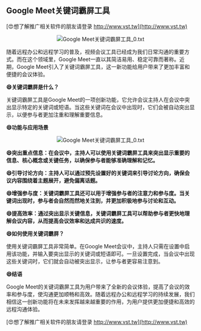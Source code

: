 ## **Google Meet关键词霸屏工具**

[😍想了解推广相关软件的朋友请登录 http://www.vst.tw](http://www.vst.tw)

 <center><img src="https://vst.tw/MP4/tuiguang/png/8.png" alt="Google Meet关键词霸屏工具_0.txt"></center>

随着远程办公和远程学习的普及，视频会议工具已经成为我们日常沟通的重要方式。而在这个领域里，Google Meet一直以其简洁易用、稳定可靠而著称。近期，Google Meet引入了关键词霸屏工具，这一新功能给用户带来了更加丰富和便捷的会议体验。

**😄关键词霸屏是什么？**

关键词霸屏工具是Google Meet的一项创新功能，它允许会议主持人在会议中突出显示特定的关键词或短语。当这些关键词在会议中出现时，它们会被自动突出显示，以便参与者更加注重和理解重要信息。

**😄功能与应用场景**

 <center><img src="https://vst.tw/MP4/tuiguang/png/8.png" alt="Google Meet关键词霸屏工具_0.txt"></center>

**😄突出重点信息：在会议中，主持人可以使用关键词霸屏工具来突出显示重要的信息、核心概念或关键任务，以确保参与者能够准确理解和记忆。**

**😄引导讨论方向：主持人可以通过预先设置好的关键词来引导讨论方向，确保会议内容围绕着主题展开，避免偏离话题。**

**😄增强参与度：关键词霸屏工具还可以用于增强参与者的注意力和参与度。当关键词出现时，参与者会自然而然地关注到，并更加积极地参与讨论和互动。**

**😄提高效率：通过突出显示关键信息，关键词霸屏工具可以帮助参与者更快地理解会议内容，从而提高会议效率和达成共识的速度。**

**😄如何使用关键词霸屏？**

使用关键词霸屏工具非常简单。在Google Meet会议中，主持人只需在设置中启用该功能，并输入要突出显示的关键词或短语即可。一旦设置完成，当会议中出现这些关键词时，它们就会自动被突出显示，让参与者更容易注意到。

**😄结语**

Google Meet的关键词霸屏工具为用户带来了全新的会议体验，提高了会议的效率和参与度，使沟通更加顺畅和高效。随着远程办公和远程学习的持续发展，我们相信这一创新功能将在未来发挥越来越重要的作用，为用户提供更加便捷和高效的远程沟通体验。

[😍想了解推广相关软件的朋友请登录 http://www.vst.tw](http://www.vst.tw)



